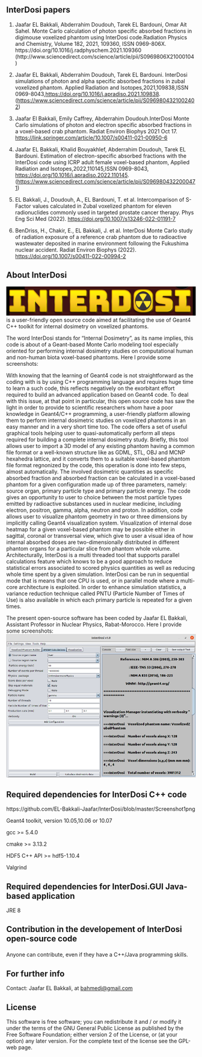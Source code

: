  
<b><h2>InterDosi papers</h2> </b> 
1. <p>Jaafar EL Bakkali, Abderrahim Doudouh, Tarek EL Bardouni, Omar Ait Sahel. Monte Carlo calculation of photon specific absorbed fractions in digimouse voxelized phantom using InterDosi code.Radiation Physics and Chemistry, Volume 182, 2021, 109360, ISSN 0969-806X. https://doi.org/10.1016/j.radphyschem.2021.109360 (http://www.sciencedirect.com/science/article/pii/S0969806X21000104)

2. Jaafar EL Bakkali, Abderrahim Doudouh, Tarek EL Bardouni. InterDosi simulations of photon and alpha specific absorbed fractions in zubal voxelized phantom. Applied Radiation and Isotopes,2021,109838,ISSN 0969-8043,https://doi.org/10.1016/j.apradiso.2021.109838. (https://www.sciencedirect.com/science/article/pii/S0969804321002402)
</p>

3. Jaafar El Bakkali, Emily Caffrey, Abderrahim Doudouh.InterDosi Monte Carlo simulations of photon and electron specific absorbed fractions in a voxel-based crab phantom. Radiat Environ Biophys 2021 Oct 17. https://link.springer.com/article/10.1007/s00411-021-00950-6

5. Jaafar EL Bakkali, Khalid Bouyakhlef, Abderrahim Doudouh, Tarek EL Bardouni.
Estimation of electron-specific absorbed fractions with the InterDosi code using ICRP adult female voxel-based phantom,
Applied Radiation and Isotopes,2022,110145,ISSN 0969-8043, https://doi.org/10.1016/j.apradiso.2022.110145.
(https://www.sciencedirect.com/science/article/pii/S0969804322000471)
6. EL Bakkali, J., Doudouh, A., EL Bardouni, T. et al. Intercomparison of S-Factor values calculated in Zubal voxelized phantom for eleven radionuclides commonly used in targeted prostate cancer therapy. Phys Eng Sci Med (2022). https://doi.org/10.1007/s13246-022-01191-7

7. BenDriss, H., Chakir, E., EL Bakkali, J. et al. InterDosi Monte Carlo study of radiation exposure of a reference crab phantom due to radioactive wastewater deposited in marine environment following the Fukushima nuclear accident. Radiat Environ Biophys (2022). https://doi.org/10.1007/s00411-022-00994-2



<b><h2> About InterDosi</h2> </b> 


![alt text](https://github.com/EL-Bakkali-Jaafar/InterDosi/blob/master/InterDosi-LOgo.png)is a user-friendly open source code aimed at facilitating the use of Geant4 C++ toolkit for internal dosimetry on voxelized phantoms.


 
The word InterDosi stands for “Internal Dosimetry”, as its name implies, this code is about of a Geant-based Monte Carlo modeling tool especially oriented for performing internal dosimetry studies on computational human and non-human biota voxel-based phantoms. Here I provide some screenshots:

With knowing that the learning of Geant4 code is not straightforward as the coding with is by using C++ programming language and requires huge time to learn a such code, this reflects negatively on the exorbitant effort required to build an advanced application based on Geant4 code. To deal with this issue, at that point in particular, this open source code has saw the light in order to provide to scientific researchers whom have a poor knowledge in Geant4/C++ programming, a user-friendly platform allowing them to perform internal dosimetric studies on voxelized phantoms in an easy manner and in a very short time too. The code offers a set of useful graphical tools helping user to quasi-automatically perform all steps required for building a complete internal dosimetry study. Briefly, this tool allows user to import a 3D model of any existing phantom having a common file format or a well-known structure like as GDML, STL, OBJ and MCNP hexahedra lattice, and it converts them to a suitable voxel-based phantom file format regnonized by the code, this operation is done into few steps, almost automatically. The involved dosimetric quantities as specific absorbed fraction and absorbed fraction can be calculated in a voxel-based phantom for a given configuration made up of three parameters, namely: source organ, primary particle type and primary particle energy. The code gives an opportunity to user to choice between the most particle types emitted by radioactive substances used in nuclear medicine, including  electron, positron, gamma, alpha, neutron and proton. In addition, code allows user to visualize phantom geometry in two or three dimensions by implicitly calling Geant4 visualization system. Visualization of internal dose heatmap for a given voxel-based phantom may be possible either in sagittal, coronal or transversal view, which give to user a visual idea of how internal absorbed doses are two-dimensionally distributed in different phantom organs for a particular slice from phantom whole volume. Architecturally, InterDosi is a multi threaded tool that supports parallel calculations feature which knows to be a good approach to reduce statistical errors associated to scored physics quantities as well as reducing whole time spent by a given simulation. InterDosi can be run in sequential mode that is means that one CPU is used, or in parallel mode where a multi-core architecture is exploited. In order to enhance simulation statistics, a variance reduction technique called PNTU (Particle Number of Times of Use) is also available in which each primary particle is repeated for a given times.

The present open-source software has been coded by Jaafar EL Bakkali, Assistant Professor in Nuclear Physics, Rabat-Morocco. Here I provide some screenshots:
![alt text](  https://github.com/EL-Bakkali-Jaafar/InterDosi/blob/master/Screenshot1png)
<h2> Required dependencies for InterDosi C++ code</h2>https://github.com/EL-Bakkali-Jaafar/InterDosi/blob/master/Screenshot1png
   <p>Geant4 toolkit, version 10.05,10.06 or 10.07  </p>
   <p>gcc >= 5.4.0</p>
   <p>cmake >= 3.13.2</p>
   <p>HDF5 C++ API >= hdf5-1.10.4</p>
   <p>Valgrind</p>
<h2>Required dependencies for InterDosi.GUI Java-based application
</h2> </b> 
   <p>JRE 8</p>
   
<b><h2> Contribution in the developement of InterDosi open-source code
</h2> </b> 
<p> Anyone can contribute, even if they have a C++/Java programming skills.</p>

<b><h2> For further info</h2> </b> 
<p>Contact:
Jaafar EL Bakkali, at  <a href="mailto:bahmedj@gmail.com">bahmedj@gmail.com</a>  </p>
<h2> License</h2> 
<p>This software is free software; you can redistribute it and / or modify it under the terms of the GNU General Public License as published by the Free Software Foundation; either version 2 of the License, or (at your option) any later version. For the complete text of the license see the GPL-web page.</p>


